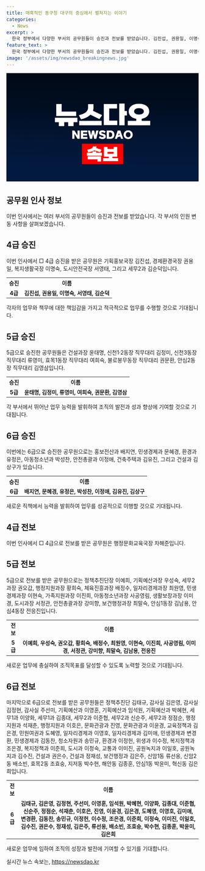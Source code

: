```yaml
---
title: 매혹적인 동구청 대구의 중심에서 펼쳐지는 이야기
categories:
  - News
excerpt: >
  한국 정부에서 다양한 부서의 공무원들이 승진과 전보를 받았습니다. 김진섭, 권용일, 이명숙, 서영태 등이 4급 승진을 했고, 윤태명, 김정미, 류영미, 여희숙 등이 5급 승진을 했습니다. 또한 6급 승진과 4급, 5급 전보가 이뤄졌는데, 이에 관련된 공무원들과 지역 동장들의 이름도 포함됩니다.
feature_text: >
  한국 정부에서 다양한 부서의 공무원들이 승진과 전보를 받았습니다. 김진섭, 권용일, 이명숙, 서영태 등이 4급 승진을 했고, 윤태명, 김정미, 류영미, 여희숙 등이 5급 승진을 했습니다. 또한 6급 승진과 4급, 5급 전보가 이뤄졌는데, 이에 관련된 공무원들과 지역 동장들의 이름도 포함됩니다.
image: '/assets/img/newsdao_breakingnews.jpg'
---
```


<p><img src="/assets/img/newsdao_breakingnews.jpg" alt="flaretime 속보" /></p>

<h2 data-ke-size="size26">공무원 인사 정보</h2>

<p data-ke-size="size16">이번 인사에서는 여러 부서의 공무원들이 승진과 전보를 받았습니다. 각 부서의 인원 변동 사항을 살펴보겠습니다.</p>

<h2>4급 승진</h2>

<p data-ke-size="size16">이번 인사에서 □ 4급 승진을 받은 공무원은 기획홍보국장 김진섭, 경제환경국장 권용일, 복지생활국장 이명숙, 도시안전국장 서영태, 그리고 세무2과 김순덕입니다.</p>

<table>
  <tr>
    <th>승진</th>
    <td style="text-align: center; height: 17px;"><b>이름</b></td>
  </tr>
  <tr>
    <td style="text-align: center; height: 17px;"><b>4급</b></td>
    <td style="text-align: center; height: 17px;"><b>김진섭, 권용일, 이명숙, 서영태, 김순덕</b></td>
  </tr>
</table>

<p data-ke-size="size16">각자의 업무와 책무에 대한 책임감을 가지고 적극적으로 업무를 수행할 것으로 기대됩니다.</p>

<h2>5급 승진</h2>

<p data-ke-size="size16">5급으로 승진한 공무원들은 건설과장 윤태명, 신천1·2동장 직무대리 김정미, 신천3동장 직무대리 류영미, 효목1동장 직무대리 여희숙, 불로봉무동장 직무대리 권문환, 안심2동장 직무대리 김영삼입니다.</p>

<table>
  <tr>
    <th>승진</th>
    <td style="text-align: center; height: 17px;"><b>이름</b></td>
  </tr>
  <tr>
    <td style="text-align: center; height: 17px;"><b>5급</b></td>
    <td style="text-align: center; height: 17px;"><b>윤태명, 김정미, 류영미, 여희숙, 권문환, 김영삼</b></td>
  </tr>
</table>

<p data-ke-size="size16">각 부서에서 뛰어난 업무 능력을 발휘하여 조직의 발전과 성과 향상에 기여할 것으로 기대됩니다.</p>

<h2>6급 승진</h2>

<p data-ke-size="size16">이번에는 6급으로 승진한 공무원으로는 홍보전산과 배지연, 민생경제과 문혜경, 환경과 유정은, 아동청소년과 박성찬, 안전총괄과 이정애, 건축주택과 김유진, 그리고 건설과 김상구가 있습니다.</p>

<table>
  <tr>
    <th>승진</th>
    <td style="text-align: center; height: 17px;"><b>이름</b></td>
  </tr>
  <tr>
    <td style="text-align: center; height: 17px;"><b>6급</b></td>
    <td style="text-align: center; height: 17px;"><b>배지연, 문혜경, 유정은, 박성찬, 이정애, 김유진, 김상구</b></td>
  </tr>
</table>

<p data-ke-size="size16">새로운 직책에서 능력을 발휘하여 업무를 성공적으로 이행할 것으로 기대됩니다.</p>

<h2>4급 전보</h2>

<p data-ke-size="size16">이번 인사에서 □ 4급으로 전보를 받은 공무원은 행정문화교육국장 차해준입니다.</p>

<h2>5급 전보</h2>

<p data-ke-size="size16">5급으로 전보를 받은 공무원으로는 정책추진단장 이예희, 기획예산과장 우성숙, 세무2과장 권오갑, 행정지원과장 황희숙, 체육진흥과장 배정수, 일자리경제과장 최원영, 민생경제과장 이현숙, 가족지원과장 이진희, 아동청소년과장 사공영림, 생활보장과장 이미경, 도시과장 서정관, 안전총괄과장 강미향, 보건행정과장 최말숙, 안심1동장 김남용, 안심4동장 전응진입니다.</p>

<table>
  <tr>
    <th>전보</th>
    <td style="text-align: center; height: 17px;"><b>이름</b></td>
  </tr>
  <tr>
    <td style="text-align: center; height: 17px;"><b>5급</b></td>
    <td style="text-align: center; height: 17px;"><b>이예희, 우성숙, 권오갑, 황희숙, 배정수, 최원영, 이현숙, 이진희, 사공영림, 이미경, 서정관, 강미향, 최말숙, 김남용, 전응진</b></td>
  </tr>
</table>

<p data-ke-size="size16">새로운 업무에 충실하여 조직목표를 달성할 수 있도록 노력할 것으로 기대됩니다.</p>

<h2>6급 전보</h2>

<p data-ke-size="size16">마지막으로 6급으로 전보를 받은 공무원들은 정책추진단 김태규, 감사실 김은영, 감사실 김정현, 감사실 주선미, 기획예산과 이영훈, 기획예산과 임석원, 기획예산과 박혜현, 세무1과 이양화, 세무1과 김종대, 세무2과 이준협, 세무2과 신순주, 세무2과 정점순, 행정지원과 석재춘, 행정지원과 이호은, 문화관광과 진영, 문화관광과 이윤경, 교육정책과 김은경, 민원여권과 도혜영, 일자리경제과 이영호, 일자리경제과 김미애, 민생경제과 변경환, 민생경제과 김동찬, 청소자원과 송민규, 환경과 이정헌, 위생과 이수정, 복지정책과 조은경, 복지정책과 이준희, 도시과 이정숙, 교통과 이미진, 공원녹지과 이일호, 공원녹지과 김수진, 건설과 권은수, 건설과 정재성, 보건행정과 김은주, 신암1동 류선옹, 신암2동 배소빈, 효목2동 조효숭, 지저동 박수현, 해안동 김종훈, 안심1동 박윤미, 혁신동 김은희입니다.</p>

<table>
  <tr>
    <th>전보</th>
    <td style="text-align: center; height: 17px;"><b>이름</b></td>
  </tr>
  <tr>
    <td style="text-align: center; height: 17px;"><b>6급</b></td>
    <td style="text-align: center; height: 17px;"><b>김태규, 김은영, 김정현, 주선미, 이영훈, 임석원, 박혜현, 이양화, 김종대, 이준협, 신순주, 정점순, 석재춘, 이호은, 진영, 이윤경, 김은경, 도혜영, 이영호, 김미애, 변경환, 김동찬, 송민규, 이정헌, 이수정, 조은경, 이준희, 이정숙, 이미진, 이일호, 김수진, 권은수, 정재성, 김은주, 류선옹, 배소빈, 조효숭, 박수현, 김종훈, 박윤미, 김은희</b></td>
  </tr>
</table>

<p data-ke-size="size16">새로운 업무에 임하여 조직의 성장과 발전에 기여할 수 있기를 기대합니다.</p>
실시간 뉴스 속보는, <a href="https://newsdao.kr" rel="dofollow">https://newsdao.kr</a>


